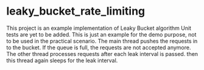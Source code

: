 # leaky_bucket_rate_limiting
This project is an example implementation of Leaky Bucket algorithm
Unit tests are yet to be added.
This is just an example for the demo purpose, not to be used in the practical scenario.
The main thread pushes the requests in to the bucket. If the queue is full, the requests are not accepted anymore.
The other thread processes requests after each leak interval is passed. then this thread again sleeps for the leak interval.
